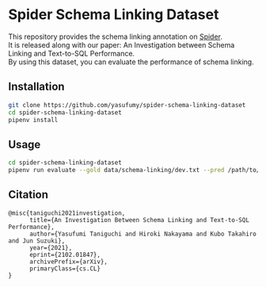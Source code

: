 # Spider Schema Linking Dataset

This repository provides the schema linking annotation on [Spider](https://github.com/taoyds/spider).  
It is released along with our paper: An Investigation between Schema Linking and Text-to-SQL Performance.  
By using this dataset,  you can evaluate the performance of schema linking.

## Installation

```bash
git clone https://github.com/yasufumy/spider-schema-linking-dataset
cd spider-schema-linking-dataset
pipenv install
```

## Usage

```bash
cd spider-schema-linking-dataset
pipenv run evaluate --gold data/schema-linking/dev.txt --pred /path/to/your/output
```

## Citation

```
@misc{taniguchi2021investigation,
      title={An Investigation Between Schema Linking and Text-to-SQL Performance}, 
      author={Yasufumi Taniguchi and Hiroki Nakayama and Kubo Takahiro and Jun Suzuki},
      year={2021},
      eprint={2102.01847},
      archivePrefix={arXiv},
      primaryClass={cs.CL}
}
```
